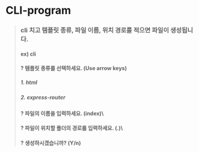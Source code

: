 # CLI-program
> ### cli 치고 템플릿 종류, 파일 이름, 위치 경로를 적으면 파일이 생성됩니다.
>#### ex) cli
>#### ? 템플릿 종류를 선택하세요. (Use arrow keys) 
>##### 1. html 
>##### 2. express-router
>
>#### ? 파일의 이름을 입력하세요. (index)\
>#### ? 파일이 위치할 폴더의 경로를 입력하세요. (.)\
>#### ? 생성하시겠습니까? (Y/n)